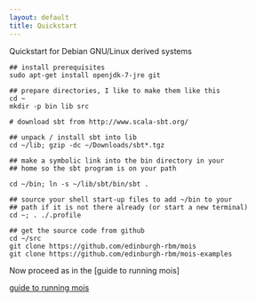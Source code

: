```yaml
---
layout: default
title: Quickstart
---
```


Quickstart for Debian GNU/Linux derived systems

~~~~
## install prerequisites
sudo apt-get install openjdk-7-jre git

## prepare directories, I like to make them like this
cd ~
mkdir -p bin lib src

# download sbt from http://www.scala-sbt.org/

## unpack / install sbt into lib
cd ~/lib; gzip -dc ~/Downloads/sbt*.tgz

## make a symbolic link into the bin directory in your
## home so the sbt program is on your path

cd ~/bin; ln -s ~/lib/sbt/bin/sbt .

## source your shell start-up files to add ~/bin to your
## path if it is not there already (or start a new terminal)
cd ~; . ./.profile

## get the source code from github
cd ~/src
git clone https://github.com/edinburgh-rbm/mois
git clone https://github.com/edinburgh-rbm/mois-examples

~~~~

Now proceed as in the [guide to running mois]

[guide to running mois](/mois-examples/running.html)

